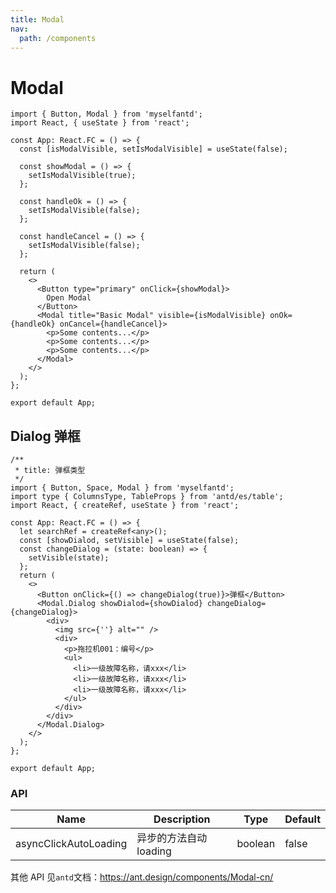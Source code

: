 ```yaml
---
title: Modal
nav:
  path: /components
---
```


# Modal

```tsx
import { Button, Modal } from 'myselfantd';
import React, { useState } from 'react';

const App: React.FC = () => {
  const [isModalVisible, setIsModalVisible] = useState(false);

  const showModal = () => {
    setIsModalVisible(true);
  };

  const handleOk = () => {
    setIsModalVisible(false);
  };

  const handleCancel = () => {
    setIsModalVisible(false);
  };

  return (
    <>
      <Button type="primary" onClick={showModal}>
        Open Modal
      </Button>
      <Modal title="Basic Modal" visible={isModalVisible} onOk={handleOk} onCancel={handleCancel}>
        <p>Some contents...</p>
        <p>Some contents...</p>
        <p>Some contents...</p>
      </Modal>
    </>
  );
};

export default App;
```

## Dialog 弹框

```tsx
/**
 * title: 弹框类型
 */
import { Button, Space, Modal } from 'myselfantd';
import type { ColumnsType, TableProps } from 'antd/es/table';
import React, { createRef, useState } from 'react';

const App: React.FC = () => {
  let searchRef = createRef<any>();
  const [showDialod, setVisible] = useState(false);
  const changeDialog = (state: boolean) => {
    setVisible(state);
  };
  return (
    <>
      <Button onClick={() => changeDialog(true)}>弹框</Button>
      <Modal.Dialog showDialod={showDialod} changeDialog={changeDialog}>
        <div>
          <img src={''} alt="" />
          <div>
            <p>拖拉机001：编号</p>
            <ul>
              <li>一级故障名称，请xxx</li>
              <li>一级故障名称，请xxx</li>
              <li>一级故障名称，请xxx</li>
            </ul>
          </div>
        </div>
      </Modal.Dialog>
    </>
  );
};

export default App;
```

### API

| Name                  | Description            | Type    | Default |
| --------------------- | ---------------------- | ------- | ------- |
| asyncClickAutoLoading | 异步的方法自动 loading | boolean | false   |

其他 API 见`antd`文档：https://ant.design/components/Modal-cn/
